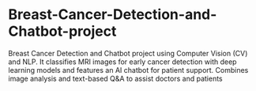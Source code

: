 # Breast-Cancer-Detection-and-Chatbot-project
Breast Cancer Detection and Chatbot project using Computer Vision (CV) and NLP. It classifies MRI images for early cancer detection with deep learning models and features an AI chatbot for patient support. Combines image analysis and text-based Q&amp;A to assist doctors and patients

